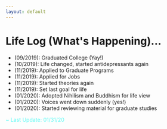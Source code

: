 ```yaml
---
layout: default
---
```


<h1>Life Log (What's Happening)...</h1>

- (09/2019): Graduated College (Yay!)
- (10/2019): Life changed, started antidepressants again
- (11/2019): Applied to Graduate Programs <i class="fas fa-shapes"></i>
- (11/2019): Applied for Jobs <i class="fas fa-file-signature"></i>
- (11/2019): Started theories again <i class="fas fa-square-root-alt"></i>
- (11/2019): Set last goal for life
- (01/2020): Adopted Nihilism and Buddhism for life view
- (01/2020): Voices went down suddenly (yes!)
- (01/2020): Started reviewing material for graduate studies

<span style="color:#58FAF4">~ Last Update: 01/31/20 <i class="fas fa-fire-alt"></i></span>
